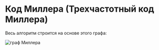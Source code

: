 # Код Миллера (Трехчастотный код Миллера)

Весь алгоритм строится на основе этого графа:

![граф Миллера](https://upload.wikimedia.org/wikipedia/commons/6/66/%D0%93%D1%80%D0%B0%D1%84_%D0%BF%D0%BE%D1%8F%D1%81%D0%BD%D1%8F%D1%8E%D1%89%D0%B8%D0%B9_%D0%BA%D0%BE%D0%B4_%D0%9C%D0%B8%D0%BB%D0%BB%D0%B5%D1%80%D0%B0.png)
